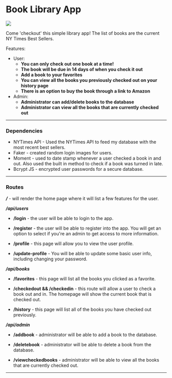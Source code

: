 # Book Library App
![](./public/images/books.gif)

Come 'checkout' this simple library app! The list of books are the current NY Times Best Sellers.  

Features:
* User: 
  * **You can only check out one book at a time!**
  * **The book will be due in 14 days of when you check it out**
  * **Add a book to your favorites**
  * **You can view all the books you previously checked out on your history page**
  * **There is an option to buy the book through a link to Amazon**
* Admin:
  * **Administrator can add/delete books to the database**
  * **Administrator can view all the books that are currently checked out**

---
### Dependencies
* NYTimes API - Used the NYTimes API to feed my database with the most recent best sellers.
* Faker - created random login images for users.
* Moment - used to date stamp whenever a user checked a book in and out. Also used the built in method to check if a book was turned in late.
* Bcrypt JS - encrypted user passwords for a secure database.

---
### Routes
***/*** - will render the home page where it will list a few features for the user.  

***/api/users***
* **/login** - the user will be able to login to the app. 

* **/register** -  the user will be able to register into the app. You will get an option to select if you're an admin to get access to more information.

* **/profile** -  this page will allow you to view the user profile.

* **/update-profile** -  You will be able to update some basic user info, including changing your password.  

***/api/books***
* **/favorites** -  this page will list all the books you clicked as a favorite.

* **/checkedout && /checkedin** -  this route will allow a user to check a book out and in. The homepage will show the current book that is checked out.

* **/history** - this page will list all of the books you have checked out previously.

***/api/admin***
* **/addbook** - administrator will be able to add a book to the database.

* **/deletebook** - administrator will be able to delete a book from the database.

* **/viewcheckedbooks** - administrator will be able to view all the books that are currently checked out.
---